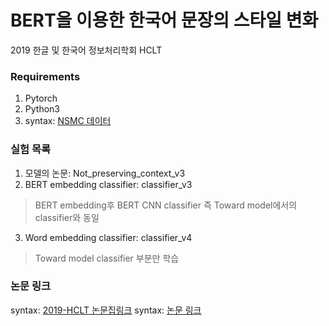 # BERT을 이용한 한국어 문장의 스타일 변화
2019 한글 및 한국어 정보처리학회 HCLT

### Requirements
1. Pytorch
2. Python3
3. syntax: [NSMC 데이터](https://github.com/e9t/nsmc)

### 실험 목록
1. 모델의 논문: Not_preserving_context_v3
2. BERT embedding classifier: classifier_v3
> BERT embedding후 BERT CNN classifier
> 즉 Toward model에서의 classifier와 동일
3. Word embedding classifier: classifier_v4 
> Toward model classifier 부분만 학습

### 논문 링크
syntax: [2019-HCLT 논문집링크](http://hclt.kr/symp/?lnb=conference)
syntax: [논문 링크](https://drive.google.com/file/d/1lAx0aN2h_cuNuHaPdbOA9L7uGtEBfknF/view?usp=sharing)

